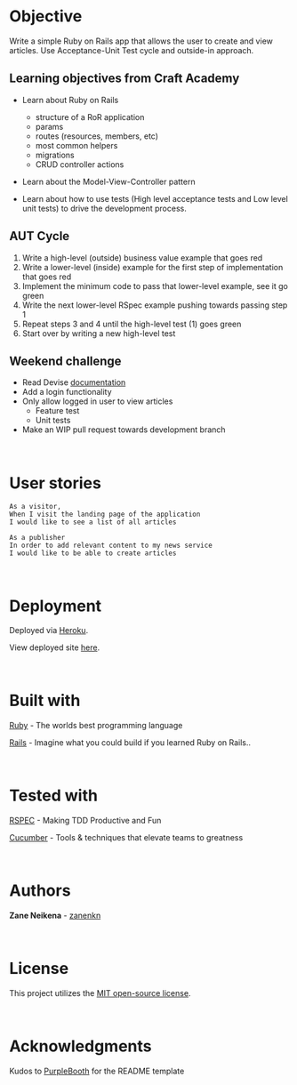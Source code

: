 # Objective 

Write a simple Ruby on Rails app that allows the user to create and view articles. Use Acceptance-Unit Test cycle and outside-in approach.

## Learning objectives from Craft Academy
* Learn about Ruby on Rails
    * structure of a RoR application
    * params
    * routes (resources, members, etc)
    * most common helpers
    * migrations
    * CRUD controller actions

* Learn about the Model-View-Controller pattern
* Learn about how to use tests (High level acceptance tests and Low level unit tests) to drive the development process.

## AUT Cycle
1. Write a high-level (outside) business value example that goes red
2. Write a lower-level (inside) example for the first step of implementation that goes red
3. Implement the minimum code to pass that lower-level example, see it go green
4. Write the next lower-level RSpec example pushing towards passing step 1
5. Repeat steps 3 and 4 until the high-level test (1) goes green
6. Start over by writing a new high-level test

## Weekend challenge
* Read Devise [documentation](https://github.com/plataformatec/devise)
* Add a login functionality
* Only allow logged in user to view articles
    * Feature test
    * Unit tests
* Make an WIP pull request towards development branch

<br>

# User stories

```
As a visitor,
When I visit the landing page of the application
I would like to see a list of all articles
```

```
As a publisher
In order to add relevant content to my news service
I would like to be able to create articles
```

<br>

# Deployment
Deployed via [Heroku](https://www.heroku.com/).

View deployed site [here](https://zane-april-2019.herokuapp.com/).

<br>

# Built with

[Ruby](https://www.ruby-lang.org/en/) - The worlds best programming language

[Rails](https://rubyonrails.org/) - Imagine what you could build if you learned Ruby on Rails..

<br>

# Tested with

[RSPEC](http://rspec.info) - Making TDD Productive and Fun

[Cucumber](https://cucumber.io/) - Tools & techniques that elevate teams to greatness

<br>

# Authors

**Zane Neikena** - [zanenkn](https://github.com/zanenkn)

<br>

# License

This project utilizes the [MIT open-source license](https://opensource.org/licenses/MIT).

<br>

# Acknowledgments

Kudos to [PurpleBooth](https://gist.github.com/PurpleBooth/109311bb0361f32d87a2) for the README template 

